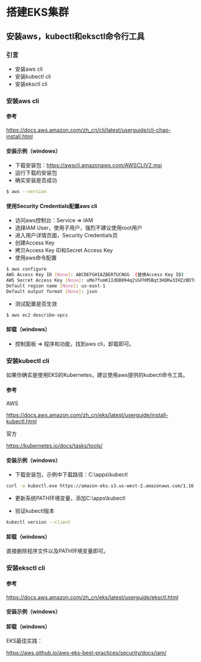 # 搭建EKS集群

## 安装aws，kubectl和eksctl命令行工具

### 引言

- 安装aws cli
- 安装kubectl cli
- 安装eksctl cli

### 安装aws cli

#### 参考

https://docs.aws.amazon.com/zh_cn/cli/latest/userguide/cli-chap-install.html

#### 安装示例（windows）

- 下载安装包：https://awscli.amazonaws.com/AWSCLIV2.msi
- 运行下载的安装包
- 确实安装是否成功

```bash
$ aws --version
```

#### 使用Security Credentials配置aws cli

- 访问aws控制台：Service => IAM
- 选择IAM User，使用子用户，强烈不建议使用root用户
- 进入用户详情页面，Security Credentials页
- 创建Access Key
- 拷贝Access Key ID和Secret Access Key
- 使用aws命令配置

```bash
$ aws configure
AWS Access Key ID [None]: ABCDEFGHIAZBERTUCNGG  (替换Access Key ID)
AWS Secret Access Key [None]: uMe7fumK1IdDB094q2sGFhM5Bqt3HQRw3IHZzBDTm  (替换Secret Access Key)
Default region name [None]: us-east-1
Default output format [None]: json
```

- 测试配置是否生效

```bash
$ aws ec2 describe-vpcs
```

#### 卸载（windows）

- 控制面板 => 程序和功能，找到aws cli，卸载即可。

### 安装kubectl cli

如果你确实是使用EKS的Kubernetes，建议使用aws提供的kubectl命令工具。

#### 参考

AWS

https://docs.aws.amazon.com/zh_cn/eks/latest/userguide/install-kubectl.html

官方

https://kubernetes.io/docs/tasks/tools/

#### 安装示例（windows）

- 下载安装包，示例中下载路径：C:\apps\kubectl

```bash
curl -o kubectl.exe https://amazon-eks.s3.us-west-2.amazonaws.com/1.16.8/2020-04-16/bin/windows/amd64/kubectl.exe
```

- 更新系统PATH环境变量，添加C:\apps\kubectl

- 验证kubectl版本

```bash
kubectl version --client
```

#### 卸载（windows）

直接删除程序文件以及PATH环境变量即可。

### 安装eksctl cli

#### 参考

https://docs.aws.amazon.com/zh_cn/eks/latest/userguide/eksctl.html

#### 安装示例（windows）

#### 卸载（windows）

EKS最佳实践：

https://aws.github.io/aws-eks-best-practices/security/docs/iam/